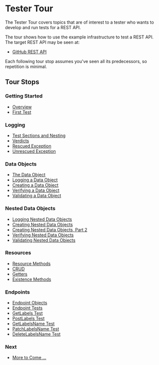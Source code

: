 # Tester Tour

The Tester Tour covers topics that are of interest to a tester who wants to develop and run tests for a REST API.

The tour shows how to use the example infrastructure to test a REST API.  The target REST API may be seen at:

- [GitHub REST API](https://developer.github.com/v3/)

Each following tour stop assumes you've seen all its predecessors, so repetition is minimal.

## Tour Stops

### Getting Started
- [Overview](./tester_tour/md_files/Overview.md/#overview)
- [First Test](./tester_tour/md_files/First.md/#first-test)
### Logging
- [Test Sections and Nesting](./tester_tour/md_files/Sections.md/#test-sections-and-nesting)
- [Verdicts](./tester_tour/md_files/Verdicts.md/#verdicts)
- [Rescued Exception](./tester_tour/md_files/RescuedException.md/#rescued-exception)
- [Unrescued Exception](./tester_tour/md_files/UnrescuedException.md/#unrescued-exception)
### Data Objects
- [The Data Object](./tester_tour/md_files/DataObjects.md/#the-data-object)
- [Logging a Data Object](./tester_tour/md_files/FlatDataLog.md/#logging-a-data-object)
- [Creating a Data Object](./tester_tour/md_files/FlatDataNew.md/#creating-a-data-object)
- [Verifying a Data Object](./tester_tour/md_files/FlatDataEqual.md/#verifying-a-data-object)
- [Validating a Data Object](./tester_tour/md_files/FlatDataValid.md/#validating-a-data-object)
### Nested Data Objects
- [Logging Nested Data Objects](./tester_tour/md_files/NestedDataLog.md/#logging-nested-data-objects)
- [Creating Nested Data Objects](./tester_tour/md_files/NestedDataNew.md/#creating-nested-data-objects)
- [Creating Nested Data Objects, Part 2](./tester_tour/md_files/NestedDataNew2.md/#creating-nested-data-objects-part-2)
- [Verifying Nested Data Objects](./tester_tour/md_files/NestedDataEqual.md/#verifying-nested-data-objects)
- [Validating Nested Data Objects](./tester_tour/md_files/NestedDataValid.md/#validating-nested-data-objects)
### Resources
- [Resource Methods](./tester_tour/md_files/ResourceMethods.md/#resource-methods)
- [CRUD](./tester_tour/md_files/Crud.md/#crud)
- [Getters](./tester_tour/md_files/Getters.md/#getters)
- [Existence Methods](./tester_tour/md_files/Existence.md/#existence-methods)
### Endpoints
- [Endpoint Objects](./tester_tour/md_files/EndpointObjects.md/#endpoint-objects)
- [Endpoint Tests](./tester_tour/md_files/EndpointTests.md/#endpoint-tests)
- [GetLabels Test](./tester_tour/md_files/GetLabels.md/#getlabels-test)
- [PostLabels Test](./tester_tour/md_files/PostLabels.md/#postlabels-test)
- [GetLabelsName Test](./tester_tour/md_files/GetLabelsName.md/#getlabelsname-test)
- [PatchLabelsName Test](./tester_tour/md_files/PatchLabelsName.md/#patchlabelsname-test)
- [DeleteLabelsName Test](./tester_tour/md_files/DeleteLabelsName.md/#deletelabelsname-test)
### Next
- [More to Come ...](./tester_tour/md_files/MoreToCome.md/#more-to-come-)
